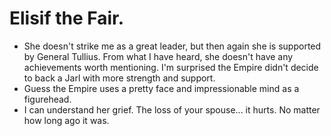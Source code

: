 # Elisif the Fair.

- She doesn't strike me as a great leader, but then again she is supported by General Tullius. From what I have heard, she doesn't have any achievements worth mentioning. I'm surprised the Empire didn't decide to back a Jarl with more strength and support.
- Guess the Empire uses a pretty face and impressionable mind as a figurehead. 
- I can understand her grief. The loss of your spouse... it hurts. No matter how long ago it was.
